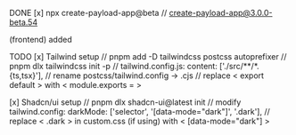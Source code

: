 DONE
[x] npx create-payload-app@beta
// create-payload-app@3.0.0-beta.54

(frontend) added

TODO
[x] Tailwind setup
// pnpm add -D tailwindcss postcss autoprefixer
// pnpm dlx tailwindcss init -p
// tailwind.config.js: content: ['./src/**/*.{ts,tsx}'],
// rename postcss/tailwind.config -> .cjs
// replace < export default > with < module.exports = >

[x] Shadcn/ui setup
// pnpm dlx shadcn-ui@latest init
// modify tailwind.config: darkMode: ['selector', '[data-mode="dark"]', '.dark'],
// replace < .dark > in custom.css (if using) with < [data-mode="dark"] >
